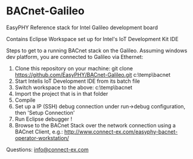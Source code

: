 # BACnet-Galileo
EasyPHY Reference stack for Intel Galileo development board

Contains Eclipse Workspace set up for Intel's IoT Development Kit IDE 
 
Steps to get to a running BACnet stack on the Galileo. Assuming windows dev platform, you are connected to Galileo via Ethernet:

1. Clone this repository on your machine: git clone https://github.com/EasyPHY/BACnet-Galileo.git c:\temp\bacnet
2. Start Intelis IoT Development IDE from its batch file
3. Switch workspace to the above: c:\temp\bacnet
4. Import the project that is in that folder
5. Compile
6. Set up a IP (SSH) debug connection under run->debug configuration, then 'Setup Connection'
7. Run Eclipse debugger !
8. Browse to the BACnet Stack over the network connection using a BACnet Client, e.g.: http://www.connect-ex.com/easyphy-bacnet-operator-workstation/

Questions: info@connect-ex.com


